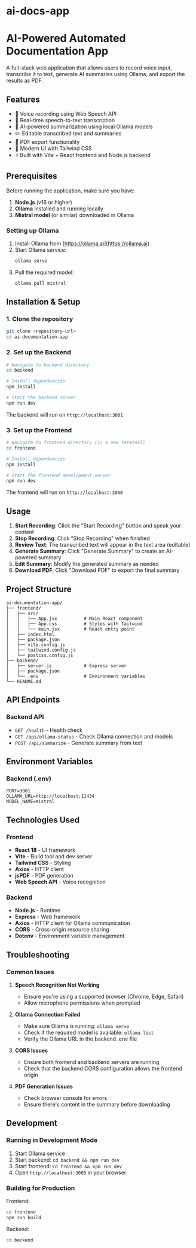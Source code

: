 # ai-docs-app
# AI-Powered Automated Documentation App

A full-stack web application that allows users to record voice input, transcribe it to text, generate AI summaries using Ollama, and export the results as PDF.

## Features

- 🎤 Voice recording using Web Speech API
- 📝 Real-time speech-to-text transcription
- 🤖 AI-powered summarization using local Ollama models
- ✏️ Editable transcribed text and summaries
- 📄 PDF export functionality
- 🎨 Modern UI with Tailwind CSS
- ⚡ Built with Vite + React frontend and Node.js backend

## Prerequisites

Before running the application, make sure you have:

1. **Node.js** (v16 or higher)
2. **Ollama** installed and running locally
3. **Mistral model** (or similar) downloaded in Ollama

### Setting up Ollama

1. Install Ollama from [https://ollama.ai](https://ollama.ai)
2. Start Ollama service:
   ```bash
   ollama serve
   ```
3. Pull the required model:
   ```bash
   ollama pull mistral
   ```

## Installation & Setup

### 1. Clone the repository
```bash
git clone <repository-url>
cd ai-documentation-app
```

### 2. Set up the Backend
```bash
# Navigate to backend directory
cd backend

# Install dependencies
npm install

# Start the backend server
npm run dev
```

The backend will run on `http://localhost:3001`

### 3. Set up the Frontend
```bash
# Navigate to frontend directory (in a new terminal)
cd frontend

# Install dependencies
npm install

# Start the frontend development server
npm run dev
```

The frontend will run on `http://localhost:3000`

## Usage

1. **Start Recording**: Click the "Start Recording" button and speak your content
2. **Stop Recording**: Click "Stop Recording" when finished
3. **Review Text**: The transcribed text will appear in the text area (editable)
4. **Generate Summary**: Click "Generate Summary" to create an AI-powered summary
5. **Edit Summary**: Modify the generated summary as needed
6. **Download PDF**: Click "Download PDF" to export the final summary

## Project Structure

```
ai-documentation-app/
├── frontend/
│   ├── src/
│   │   ├── App.jsx          # Main React component
│   │   ├── App.css          # Styles with Tailwind
│   │   └── main.jsx         # React entry point
│   ├── index.html
│   ├── package.json
│   ├── vite.config.js
│   ├── tailwind.config.js
│   └── postcss.config.js
├── backend/
│   ├── server.js            # Express server
│   ├── package.json
│   └── .env                 # Environment variables
└── README.md
```

## API Endpoints

### Backend API

- `GET /health` - Health check
- `GET /api/ollama-status` - Check Ollama connection and models
- `POST /api/summarize` - Generate summary from text

## Environment Variables

### Backend (.env)
```
PORT=3001
OLLAMA_URL=http://localhost:11434
MODEL_NAME=mistral
```

## Technologies Used

### Frontend
- **React 18** - UI framework
- **Vite** - Build tool and dev server
- **Tailwind CSS** - Styling
- **Axios** - HTTP client
- **jsPDF** - PDF generation
- **Web Speech API** - Voice recognition

### Backend
- **Node.js** - Runtime
- **Express** - Web framework
- **Axios** - HTTP client for Ollama communication
- **CORS** - Cross-origin resource sharing
- **Dotenv** - Environment variable management

## Troubleshooting

### Common Issues

1. **Speech Recognition Not Working**
   - Ensure you're using a supported browser (Chrome, Edge, Safari)
   - Allow microphone permissions when prompted

2. **Ollama Connection Failed**
   - Make sure Ollama is running: `ollama serve`
   - Check if the required model is available: `ollama list`
   - Verify the Ollama URL in the backend .env file

3. **CORS Issues**
   - Ensure both frontend and backend servers are running
   - Check that the backend CORS configuration allows the frontend origin

4. **PDF Generation Issues**
   - Check browser console for errors
   - Ensure there's content in the summary before downloading

## Development

### Running in Development Mode

1. Start Ollama service
2. Start backend: `cd backend && npm run dev`
3. Start frontend: `cd frontend && npm run dev`
4. Open `http://localhost:3000` in your browser

### Building for Production

Frontend:
```bash
cd frontend
npm run build
```

Backend:
```bash
cd backend
